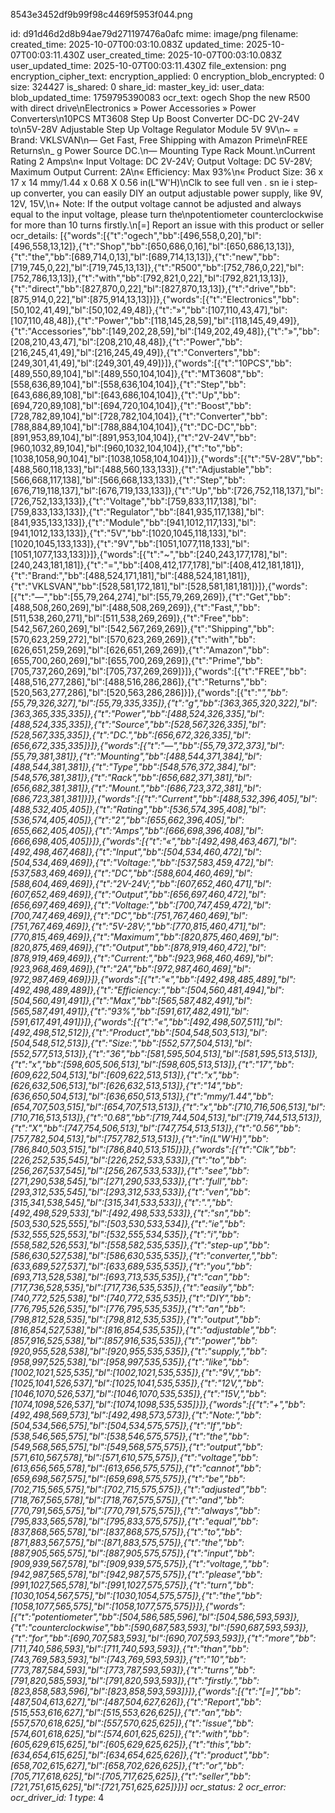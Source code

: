 8543e3452df9b99f98c4469f5953f044.png

id: d91d46d2d8b94ae79d271197476a0afc
mime: image/png
filename: 
created_time: 2025-10-07T00:03:10.083Z
updated_time: 2025-10-07T00:03:11.430Z
user_created_time: 2025-10-07T00:03:10.083Z
user_updated_time: 2025-10-07T00:03:11.430Z
file_extension: png
encryption_cipher_text: 
encryption_applied: 0
encryption_blob_encrypted: 0
size: 324427
is_shared: 0
share_id: 
master_key_id: 
user_data: 
blob_updated_time: 1759795390083
ocr_text: ogech Shop the new R500 with direct drive\nElectronics » Power Accessories » Power Converters\n10PCS MT3608 Step Up Boost Converter DC-DC 2V-24V to\n5V-28V Adjustable Step Up Voltage Regulator Module 5V 9V\n~ = Brand: VKLSVAN\n— Get Fast, Free Shipping with Amazon Prime\nFREE Returns\n_ g Power Source DC.\n— Mounting Type Rack Mount.\nCurrent Rating 2 Amps\n« Input Voltage: DC 2V-24V; Output Voltage: DC 5V-28V; Maximum Output Current: 2A\n« Efficiency: Max 93%\n« Product Size: 36 x 17 x 14 mmy/1.44 x 0.68 X 0.56 in(L"W'H)\nClk to see full ven . sn ie i step-up converter, you can easily DIY an output adjustable power supply, like 9V, 12V, 15V,\n+ Note: If the output voltage cannot be adjusted and always equal to the input voltage, please turn the\npotentiometer counterclockwise for more than 10 turns firstly.\n[=] Report an issue with this product or seller
ocr_details: [{"words":[{"t":"ogech","bb":[496,558,0,20],"bl":[496,558,13,12]},{"t":"Shop","bb":[650,686,0,16],"bl":[650,686,13,13]},{"t":"the","bb":[689,714,0,13],"bl":[689,714,13,13]},{"t":"new","bb":[719,745,0,22],"bl":[719,745,13,13]},{"t":"R500","bb":[752,786,0,22],"bl":[752,786,13,13]},{"t":"with","bb":[792,821,0,22],"bl":[792,821,13,13]},{"t":"direct","bb":[827,870,0,22],"bl":[827,870,13,13]},{"t":"drive","bb":[875,914,0,22],"bl":[875,914,13,13]}]},{"words":[{"t":"Electronics","bb":[50,102,41,49],"bl":[50,102,49,48]},{"t":"»","bb":[107,110,43,47],"bl":[107,110,48,48]},{"t":"Power","bb":[118,145,28,59],"bl":[118,145,49,49]},{"t":"Accessories","bb":[149,202,28,59],"bl":[149,202,49,48]},{"t":"»","bb":[208,210,43,47],"bl":[208,210,48,48]},{"t":"Power","bb":[216,245,41,49],"bl":[216,245,49,49]},{"t":"Converters","bb":[249,301,41,49],"bl":[249,301,49,49]}]},{"words":[{"t":"10PCS","bb":[489,550,89,104],"bl":[489,550,104,104]},{"t":"MT3608","bb":[558,636,89,104],"bl":[558,636,104,104]},{"t":"Step","bb":[643,686,89,108],"bl":[643,686,104,104]},{"t":"Up","bb":[694,720,89,108],"bl":[694,720,104,104]},{"t":"Boost","bb":[728,782,89,104],"bl":[728,782,104,104]},{"t":"Converter","bb":[788,884,89,104],"bl":[788,884,104,104]},{"t":"DC-DC","bb":[891,953,89,104],"bl":[891,953,104,104]},{"t":"2V-24V","bb":[960,1032,89,104],"bl":[960,1032,104,104]},{"t":"to","bb":[1038,1058,90,104],"bl":[1038,1058,104,104]}]},{"words":[{"t":"5V-28V","bb":[488,560,118,133],"bl":[488,560,133,133]},{"t":"Adjustable","bb":[566,668,117,138],"bl":[566,668,133,133]},{"t":"Step","bb":[676,719,118,137],"bl":[676,719,133,133]},{"t":"Up","bb":[726,752,118,137],"bl":[726,752,133,133]},{"t":"Voltage","bb":[759,833,117,138],"bl":[759,833,133,133]},{"t":"Regulator","bb":[841,935,117,138],"bl":[841,935,133,133]},{"t":"Module","bb":[941,1012,117,133],"bl":[941,1012,133,133]},{"t":"5V","bb":[1020,1045,118,133],"bl":[1020,1045,133,133]},{"t":"9V","bb":[1051,1077,118,133],"bl":[1051,1077,133,133]}]},{"words":[{"t":"~","bb":[240,243,177,178],"bl":[240,243,181,181]},{"t":"=","bb":[408,412,177,178],"bl":[408,412,181,181]},{"t":"Brand:","bb":[488,524,171,181],"bl":[488,524,181,181]},{"t":"VKLSVAN","bb":[528,581,172,181],"bl":[528,581,181,181]}]},{"words":[{"t":"—","bb":[55,79,264,274],"bl":[55,79,269,269]},{"t":"Get","bb":[488,508,260,269],"bl":[488,508,269,269]},{"t":"Fast,","bb":[511,538,260,271],"bl":[511,538,269,269]},{"t":"Free","bb":[542,567,260,269],"bl":[542,567,269,269]},{"t":"Shipping","bb":[570,623,259,272],"bl":[570,623,269,269]},{"t":"with","bb":[626,651,259,269],"bl":[626,651,269,269]},{"t":"Amazon","bb":[655,700,260,269],"bl":[655,700,269,269]},{"t":"Prime","bb":[705,737,260,269],"bl":[705,737,269,269]}]},{"words":[{"t":"FREE","bb":[488,516,277,286],"bl":[488,516,286,286]},{"t":"Returns","bb":[520,563,277,286],"bl":[520,563,286,286]}]},{"words":[{"t":"_","bb":[55,79,326,327],"bl":[55,79,335,335]},{"t":"g","bb":[363,365,320,322],"bl":[363,365,335,335]},{"t":"Power","bb":[488,524,326,335],"bl":[488,524,335,335]},{"t":"Source","bb":[528,567,326,335],"bl":[528,567,335,335]},{"t":"DC.","bb":[656,672,326,335],"bl":[656,672,335,335]}]},{"words":[{"t":"—","bb":[55,79,372,373],"bl":[55,79,381,381]},{"t":"Mounting","bb":[488,544,371,384],"bl":[488,544,381,381]},{"t":"Type","bb":[548,576,372,384],"bl":[548,576,381,381]},{"t":"Rack","bb":[656,682,371,381],"bl":[656,682,381,381]},{"t":"Mount.","bb":[686,723,372,381],"bl":[686,723,381,381]}]},{"words":[{"t":"Current","bb":[488,532,396,405],"bl":[488,532,405,405]},{"t":"Rating","bb":[536,574,395,408],"bl":[536,574,405,405]},{"t":"2","bb":[655,662,396,405],"bl":[655,662,405,405]},{"t":"Amps","bb":[666,698,396,408],"bl":[666,698,405,405]}]},{"words":[{"t":"«","bb":[492,498,463,467],"bl":[492,498,467,468]},{"t":"Input","bb":[504,534,460,472],"bl":[504,534,469,469]},{"t":"Voltage:","bb":[537,583,459,472],"bl":[537,583,469,469]},{"t":"DC","bb":[588,604,460,469],"bl":[588,604,469,469]},{"t":"2V-24V;","bb":[607,652,460,471],"bl":[607,652,469,469]},{"t":"Output","bb":[656,697,460,472],"bl":[656,697,469,469]},{"t":"Voltage:","bb":[700,747,459,472],"bl":[700,747,469,469]},{"t":"DC","bb":[751,767,460,469],"bl":[751,767,469,469]},{"t":"5V-28V;","bb":[770,815,460,471],"bl":[770,815,469,469]},{"t":"Maximum","bb":[820,875,460,469],"bl":[820,875,469,469]},{"t":"Output","bb":[878,919,460,472],"bl":[878,919,469,469]},{"t":"Current:","bb":[923,968,460,469],"bl":[923,968,469,469]},{"t":"2A","bb":[972,987,460,469],"bl":[972,987,469,469]}]},{"words":[{"t":"«","bb":[492,498,485,489],"bl":[492,498,489,489]},{"t":"Efficiency:","bb":[504,560,481,494],"bl":[504,560,491,491]},{"t":"Max","bb":[565,587,482,491],"bl":[565,587,491,491]},{"t":"93%","bb":[591,617,482,491],"bl":[591,617,491,491]}]},{"words":[{"t":"«","bb":[492,498,507,511],"bl":[492,498,512,512]},{"t":"Product","bb":[504,548,503,513],"bl":[504,548,512,513]},{"t":"Size:","bb":[552,577,504,513],"bl":[552,577,513,513]},{"t":"36","bb":[581,595,504,513],"bl":[581,595,513,513]},{"t":"x","bb":[598,605,506,513],"bl":[598,605,513,513]},{"t":"17","bb":[609,622,504,513],"bl":[609,622,513,513]},{"t":"x","bb":[626,632,506,513],"bl":[626,632,513,513]},{"t":"14","bb":[636,650,504,513],"bl":[636,650,513,513]},{"t":"mmy/1.44","bb":[654,707,503,515],"bl":[654,707,513,513]},{"t":"x","bb":[710,716,506,513],"bl":[710,716,513,513]},{"t":"0.68","bb":[719,744,504,513],"bl":[719,744,513,513]},{"t":"X","bb":[747,754,506,513],"bl":[747,754,513,513]},{"t":"0.56","bb":[757,782,504,513],"bl":[757,782,513,513]},{"t":"in(L\"W'H)","bb":[786,840,503,515],"bl":[786,840,513,515]}]},{"words":[{"t":"Clk","bb":[226,252,535,545],"bl":[226,252,533,533]},{"t":"to","bb":[256,267,537,545],"bl":[256,267,533,533]},{"t":"see","bb":[271,290,538,545],"bl":[271,290,533,533]},{"t":"full","bb":[293,312,535,545],"bl":[293,312,533,533]},{"t":"ven","bb":[315,341,538,545],"bl":[315,341,533,533]},{"t":".","bb":[492,498,529,533],"bl":[492,498,533,533]},{"t":"sn","bb":[503,530,525,555],"bl":[503,530,533,534]},{"t":"ie","bb":[532,555,525,553],"bl":[532,555,534,535]},{"t":"i","bb":[558,582,526,553],"bl":[558,582,535,535]},{"t":"step-up","bb":[586,630,527,538],"bl":[586,630,535,535]},{"t":"converter,","bb":[633,689,527,537],"bl":[633,689,535,535]},{"t":"you","bb":[693,713,528,538],"bl":[693,713,535,535]},{"t":"can","bb":[717,736,528,535],"bl":[717,736,535,535]},{"t":"easily","bb":[740,772,525,538],"bl":[740,772,535,535]},{"t":"DIY","bb":[776,795,526,535],"bl":[776,795,535,535]},{"t":"an","bb":[798,812,528,535],"bl":[798,812,535,535]},{"t":"output","bb":[816,854,527,538],"bl":[816,854,535,535]},{"t":"adjustable","bb":[857,916,525,538],"bl":[857,916,535,535]},{"t":"power","bb":[920,955,528,538],"bl":[920,955,535,535]},{"t":"supply,","bb":[958,997,525,538],"bl":[958,997,535,535]},{"t":"like","bb":[1002,1021,525,535],"bl":[1002,1021,535,535]},{"t":"9V,","bb":[1025,1041,526,537],"bl":[1025,1041,535,535]},{"t":"12V,","bb":[1046,1070,526,537],"bl":[1046,1070,535,535]},{"t":"15V,","bb":[1074,1098,526,537],"bl":[1074,1098,535,535]}]},{"words":[{"t":"+","bb":[492,498,569,573],"bl":[492,498,573,573]},{"t":"Note:","bb":[504,534,566,575],"bl":[504,534,575,575]},{"t":"If","bb":[538,546,565,575],"bl":[538,546,575,575]},{"t":"the","bb":[549,568,565,575],"bl":[549,568,575,575]},{"t":"output","bb":[571,610,567,578],"bl":[571,610,575,575]},{"t":"voltage","bb":[613,656,565,578],"bl":[613,656,575,575]},{"t":"cannot","bb":[659,698,567,575],"bl":[659,698,575,575]},{"t":"be","bb":[702,715,565,575],"bl":[702,715,575,575]},{"t":"adjusted","bb":[718,767,565,578],"bl":[718,767,575,575]},{"t":"and","bb":[770,791,565,575],"bl":[770,791,575,575]},{"t":"always","bb":[795,833,565,578],"bl":[795,833,575,575]},{"t":"equal","bb":[837,868,565,578],"bl":[837,868,575,575]},{"t":"to","bb":[871,883,567,575],"bl":[871,883,575,575]},{"t":"the","bb":[887,905,565,575],"bl":[887,905,575,575]},{"t":"input","bb":[909,939,567,578],"bl":[909,939,575,575]},{"t":"voltage,","bb":[942,987,565,578],"bl":[942,987,575,575]},{"t":"please","bb":[991,1027,565,578],"bl":[991,1027,575,575]},{"t":"turn","bb":[1030,1054,567,575],"bl":[1030,1054,575,575]},{"t":"the","bb":[1058,1077,565,575],"bl":[1058,1077,575,575]}]},{"words":[{"t":"potentiometer","bb":[504,586,585,596],"bl":[504,586,593,593]},{"t":"counterclockwise","bb":[590,687,583,593],"bl":[590,687,593,593]},{"t":"for","bb":[690,707,583,593],"bl":[690,707,593,593]},{"t":"more","bb":[711,740,586,593],"bl":[711,740,593,593]},{"t":"than","bb":[743,769,583,593],"bl":[743,769,593,593]},{"t":"10","bb":[773,787,584,593],"bl":[773,787,593,593]},{"t":"turns","bb":[791,820,585,593],"bl":[791,820,593,593]},{"t":"firstly.","bb":[823,858,583,596],"bl":[823,858,593,593]}]},{"words":[{"t":"[=]","bb":[487,504,613,627],"bl":[487,504,627,626]},{"t":"Report","bb":[515,553,616,627],"bl":[515,553,626,625]},{"t":"an","bb":[557,570,618,625],"bl":[557,570,625,625]},{"t":"issue","bb":[574,601,618,625],"bl":[574,601,625,625]},{"t":"with","bb":[605,629,615,625],"bl":[605,629,625,625]},{"t":"this","bb":[634,654,615,625],"bl":[634,654,625,626]},{"t":"product","bb":[658,702,615,627],"bl":[658,702,626,625]},{"t":"or","bb":[705,717,618,625],"bl":[705,717,625,625]},{"t":"seller","bb":[721,751,615,625],"bl":[721,751,625,625]}]}]
ocr_status: 2
ocr_error: 
ocr_driver_id: 1
type_: 4